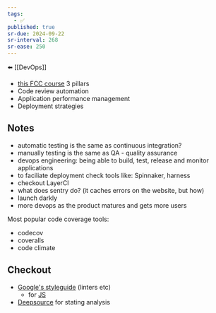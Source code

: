```yaml
---
tags:
  - ✅
published: true
sr-due: 2024-09-22
sr-interval: 268
sr-ease: 250
---
```

⬅️ [[DevOps]]
- [this FCC course](https://www.youtube.com/watch?v=j5Zsa_eOXeY)
3 pillars
- Code review automation
- Application performance management
- Deployment strategies

## Notes
- automatic testing is the same as continuous integration?
- manually testing is the same as QA - quality assurance
- devops engineering: being able to build, test, release and monitor applications
- to faciliate deployment check tools like: Spinnaker, harness
- checkout LayerCI
- what does sentry do? (it caches errors on the website, but how)
- launch darkly
- more devops as the product matures and gets more users

Most popular code coverage tools:
- codecov
- coveralls
- code climate

## Checkout
- [Google's styleguide](https://github.com/google/styleguide) (linters etc)
	- for [JS](https://google.github.io/styleguide/jsguide.html)
- [Deepsource](https://deepsource.io/) for stating analysis